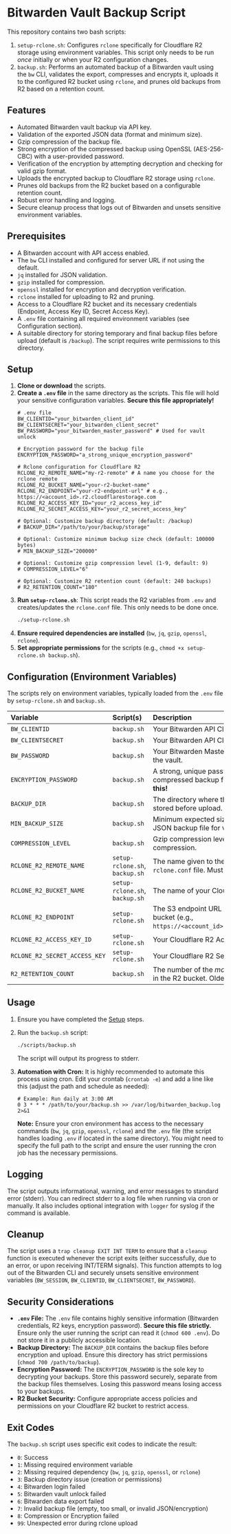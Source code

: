 # Bitwarden Vault Backup Script

This repository contains two bash scripts:
1.  `setup-rclone.sh`: Configures `rclone` specifically for Cloudflare R2 storage using environment variables. This script only needs to be run *once* initially or when your R2 configuration changes.
2.  `backup.sh`: Performs an automated backup of a Bitwarden vault using the `bw` CLI, validates the export, compresses and encrypts it, uploads it to the configured R2 bucket using `rclone`, and prunes old backups from R2 based on a retention count.

## Features

* Automated Bitwarden vault backup via API key.
* Validation of the exported JSON data (format and minimum size).
* Gzip compression of the backup file.
* Strong encryption of the compressed backup using OpenSSL (AES-256-CBC) with a user-provided password.
* Verification of the encryption by attempting decryption and checking for valid gzip format.
* Uploads the encrypted backup to Cloudflare R2 storage using `rclone`.
* Prunes old backups from the R2 bucket based on a configurable retention count.
* Robust error handling and logging.
* Secure cleanup process that logs out of Bitwarden and unsets sensitive environment variables.

## Prerequisites

* A Bitwarden account with API access enabled.
* The `bw` CLI installed and configured for server URL if not using the default.
* `jq` installed for JSON validation.
* `gzip` installed for compression.
* `openssl` installed for encryption and decryption verification.
* `rclone` installed for uploading to R2 and pruning.
* Access to a Cloudflare R2 bucket and its necessary credentials (Endpoint, Access Key ID, Secret Access Key).
* A `.env` file containing all required environment variables (see Configuration section).
* A suitable directory for storing temporary and final backup files before upload (default is `/backup`). The script requires write permissions to this directory.

## Setup

1.  **Clone or download** the scripts.
2.  **Create a `.env` file** in the same directory as the scripts. This file will hold your sensitive configuration variables. **Secure this file appropriately!**
    ```dotenv
    # .env file
    BW_CLIENTID="your_bitwarden_client_id"
    BW_CLIENTSECRET="your_bitwarden_client_secret"
    BW_PASSWORD="your_bitwarden_master_password" # Used for vault unlock

    # Encryption password for the backup file
    ENCRYPTION_PASSWORD="a_strong_unique_encryption_password"

    # Rclone configuration for Cloudflare R2
    RCLONE_R2_REMOTE_NAME="my-r2-remote" # A name you choose for the rclone remote
    RCLONE_R2_BUCKET_NAME="your-r2-bucket-name"
    RCLONE_R2_ENDPOINT="your-r2-endpoint-url" # e.g., https://<account_id>.r2.cloudflarestorage.com
    RCLONE_R2_ACCESS_KEY_ID="your_r2_access_key_id"
    RCLONE_R2_SECRET_ACCESS_KEY="your_r2_secret_access_key"

    # Optional: Customize backup directory (default: /backup)
    # BACKUP_DIR="/path/to/your/backup/storage"

    # Optional: Customize minimum backup size check (default: 100000 bytes)
    # MIN_BACKUP_SIZE="200000"

    # Optional: Customize gzip compression level (1-9, default: 9)
    # COMPRESSION_LEVEL="6"

    # Optional: Customize R2 retention count (default: 240 backups)
    # R2_RETENTION_COUNT="180"
    ```
3.  **Run `setup-rclone.sh`**: This script reads the R2 variables from `.env` and creates/updates the `rclone.conf` file. This only needs to be done once.
    ```bash
    ./setup-rclone.sh
    ```
4.  **Ensure required dependencies are installed** (`bw`, `jq`, `gzip`, `openssl`, `rclone`).
5.  **Set appropriate permissions** for the scripts (e.g., `chmod +x setup-rclone.sh backup.sh`).

## Configuration (Environment Variables)

The scripts rely on environment variables, typically loaded from the `.env` file by `setup-rclone.sh` and `backup.sh`.

| Variable                    | Script(s)           | Description                                                                                                | Default        | Required |
| :-------------------------- | :------------------ | :--------------------------------------------------------------------------------------------------------- | :------------- | :------- |
| `BW_CLIENTID`               | `backup.sh`         | Your Bitwarden API Client ID.                                                                              | None           | Yes      |
| `BW_CLIENTSECRET`           | `backup.sh`         | Your Bitwarden API Client Secret.                                                                          | None           | Yes      |
| `BW_PASSWORD`               | `backup.sh`         | Your Bitwarden Master Password. Used to unlock the vault.                                                  | None           | Yes      |
| `ENCRYPTION_PASSWORD`       | `backup.sh`         | A strong, unique password used to encrypt the compressed backup file. **CRITICAL: Do not lose this!** | None           | Yes      |
| `BACKUP_DIR`                | `backup.sh`         | The directory where the backup files will be stored before upload.                                         | `/backup`      | No       |
| `MIN_BACKUP_SIZE`           | `backup.sh`         | Minimum expected size (in bytes) of the raw JSON backup file for validation.                               | `100000`       | No       |
| `COMPRESSION_LEVEL`         | `backup.sh`         | Gzip compression level (1-9). 9 is maximum compression.                                                  | `9`            | No       |
| `RCLONE_R2_REMOTE_NAME`     | `setup-rclone.sh`, `backup.sh` | The name given to the R2 remote in the `rclone.conf` file. Must match in both scripts/env.               | None           | Yes      |
| `RCLONE_R2_BUCKET_NAME`     | `setup-rclone.sh`, `backup.sh` | The name of your Cloudflare R2 bucket.                                                                     | None           | Yes      |
| `RCLONE_R2_ENDPOINT`        | `setup-rclone.sh`   | The S3 endpoint URL for your Cloudflare R2 bucket (e.g., `https://<account_id>.r2.cloudflarestorage.com`). | None           | Yes      |
| `RCLONE_R2_ACCESS_KEY_ID`   | `setup-rclone.sh`   | Your Cloudflare R2 Access Key ID.                                                                          | None           | Yes      |
| `RCLONE_R2_SECRET_ACCESS_KEY` | `setup-rclone.sh`   | Your Cloudflare R2 Secret Access Key.                                                                      | None           | Yes      |
| `R2_RETENTION_COUNT`        | `backup.sh`         | The number of the *most recent* backups to keep in the R2 bucket. Older backups will be pruned.            | `240`          | No       |

## Usage

1.  Ensure you have completed the [Setup](#setup) steps.
2.  Run the `backup.sh` script:
    ```bash
    ./scripts/backup.sh
    ```
    The script will output its progress to stderr.

3.  **Automation with Cron:** It is highly recommended to automate this process using cron. Edit your crontab (`crontab -e`) and add a line like this (adjust the path and schedule as needed):
    ```crontab
    # Example: Run daily at 3:00 AM
    0 3 * * * /path/to/your/backup.sh >> /var/log/bitwarden_backup.log 2>&1
    ```
    **Note:** Ensure your cron environment has access to the necessary commands (`bw`, `jq`, `gzip`, `openssl`, `rclone`) and the `.env` file (the script handles loading `.env` if located in the same directory). You might need to specify the full path to the script and ensure the user running the cron job has the necessary permissions.

## Logging

The script outputs informational, warning, and error messages to standard error (stderr). You can redirect stderr to a log file when running via cron or manually. It also includes optional integration with `logger` for syslog if the command is available.

## Cleanup

The script uses a `trap cleanup EXIT INT TERM` to ensure that a `cleanup` function is executed whenever the script exits (either successfully, due to an error, or upon receiving INT/TERM signals). This function attempts to log out of the Bitwarden CLI and securely unsets sensitive environment variables (`BW_SESSION`, `BW_CLIENTID`, `BW_CLIENTSECRET`, `BW_PASSWORD`).

## Security Considerations

* **`.env` File:** The `.env` file contains highly sensitive information (Bitwarden credentials, R2 keys, encryption password). **Secure this file strictly.** Ensure only the user running the script can read it (`chmod 600 .env`). Do not store it in a publicly accessible location.
* **Backup Directory:** The `BACKUP_DIR` contains the backup files before encryption and upload. Ensure this directory has strict permissions (`chmod 700 /path/to/backup`).
* **Encryption Password:** The `ENCRYPTION_PASSWORD` is the sole key to decrypting your backups. Store this password securely, separate from the backup files themselves. Losing this password means losing access to your backups.
* **R2 Bucket Security:** Configure appropriate access policies and permissions on your Cloudflare R2 bucket to restrict access.

## Exit Codes

The `backup.sh` script uses specific exit codes to indicate the result:

* `0`: Success
* `1`: Missing required environment variable
* `2`: Missing required dependency (`bw`, `jq`, `gzip`, `openssl`, or `rclone`)
* `3`: Backup directory issue (creation or permissions)
* `4`: Bitwarden login failed
* `5`: Bitwarden vault unlock failed
* `6`: Bitwarden data export failed
* `7`: Invalid backup file (empty, too small, or invalid JSON/encryption)
* `8`: Compression or Encryption failed
* `99`: Unexpected error during rclone upload